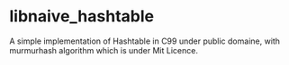 libnaive_hashtable
================

A simple implementation of Hashtable in C99 under public domaine, with murmurhash algorithm
which is under Mit Licence.
